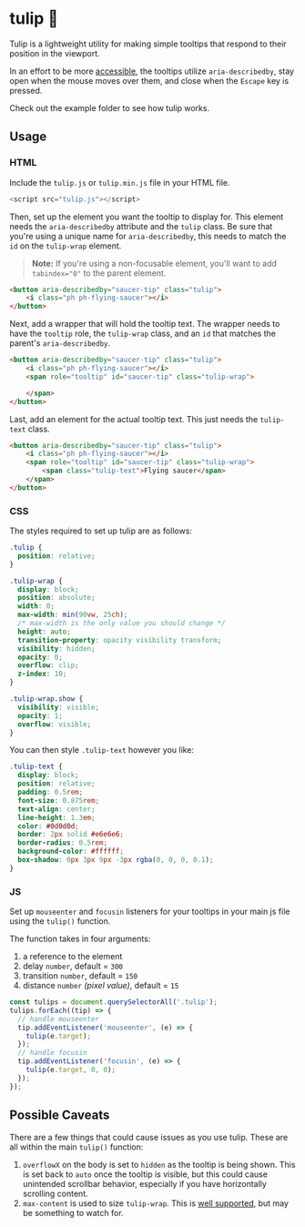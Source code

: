 # tulip :tulip:

Tulip is a lightweight utility for making simple tooltips that respond to their position in the viewport.

In an effort to be more [accessible](https://developer.mozilla.org/en-US/docs/Web/Accessibility/ARIA/Roles/tooltip_role), the tooltips utilize `aria-describedby`, stay open when the mouse moves over them, and close when the `Escape` key is pressed.

Check out the example folder to see how tulip works.

## Usage

### HTML

Include the `tulip.js` or `tulip.min.js` file in your HTML file.

```javascript
<script src="tulip.js"></script>
```

Then, set up the element you want the tooltip to display for. This element needs the `aria-describedby` attribute and the `tulip` class. Be sure that you're using a unique name for `aria-describedby`, this needs to match the `id` on the `tulip-wrap` element.

> **Note:** If you're using a non-focusable element, you'll want to add `tabindex="0"` to the parent element.

```html
<button aria-describedby="saucer-tip" class="tulip">
    <i class="ph ph-flying-saucer"></i>
</button>
```

Next, add a wrapper that will hold the tooltip text. The wrapper needs to have the `tooltip` role, the `tulip-wrap` class, and an `id` that matches the parent's `aria-describedby`.

```html
<button aria-describedby="saucer-tip" class="tulip">
    <i class="ph ph-flying-saucer"></i>
    <span role="tooltip" id="saucer-tip" class="tulip-wrap">

    </span>
</button>
```

Last, add an element for the actual tooltip text. This just needs the `tulip-text` class.

```html
<button aria-describedby="saucer-tip" class="tulip">
    <i class="ph ph-flying-saucer"></i>
    <span role="tooltip" id="saucer-tip" class="tulip-wrap">
        <span class="tulip-text">Flying saucer</span>
    </span>
</button>
```

### CSS

The styles required to set up tulip are as follows:

```css
.tulip {
  position: relative;
}

.tulip-wrap {
  display: block;
  position: absolute;
  width: 0;
  max-width: min(90vw, 25ch);
  /* max-width is the only value you should change */
  height: auto;
  transition-property: opacity visibility transform;
  visibility: hidden;
  opacity: 0;
  overflow: clip;
  z-index: 10;
}

.tulip-wrap.show {
  visibility: visible;
  opacity: 1;
  overflow: visible;
}
```

You can then style `.tulip-text` however you like:

```css
.tulip-text {
  display: block;
  position: relative;
  padding: 0.5rem;
  font-size: 0.875rem;
  text-align: center;
  line-height: 1.3em;
  color: #0d0d0d;
  border: 2px solid #e6e6e6;
  border-radius: 0.5rem;
  background-color: #ffffff;
  box-shadow: 0px 3px 9px -3px rgba(0, 0, 0, 0.1);
}
```

### JS

Set up `mouseenter` and `focusin` listeners for your tooltips in your main js file using the `tulip()` function.

The function takes in four arguments:
1. a reference to the element
2. delay `number`, default = `300`
3. transition `number`, default = `150`
4. distance `number` *(pixel value)*, default = `15`

```javascript
const tulips = document.querySelectorAll('.tulip');
tulips.forEach((tip) => {
  // handle mouseenter
  tip.addEventListener('mouseenter', (e) => {
    tulip(e.target);
  });
  // handle focusin
  tip.addEventListener('focusin', (e) => {
    tulip(e.target, 0, 0);
  });
});
```

## Possible Caveats

There are a few things that could cause issues as you use tulip. These are all within the main `tulip()` function:
1. `overflowX` on the body is set to `hidden` as the tooltip is being shown. This is set back to `auto` once the tooltip is visible, but this could cause unintended scrollbar behavior, especially if you have horizontally scrolling content.
2. `max-content` is used to size `tulip-wrap`. This is [well supported](https://caniuse.com/mdn-css_properties_width_max-content), but may be something to watch for.